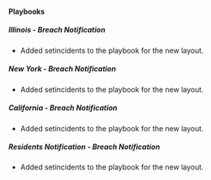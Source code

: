 
#### Playbooks
##### Illinois - Breach Notification
  - Added setincidents to the playbook for the new layout.
##### New York - Breach Notification
  - Added setincidents to the playbook for the new layout.
##### California - Breach Notification
  - Added setincidents to the playbook for the new layout.
##### Residents Notification - Breach Notification
  - Added setincidents to the playbook for the new layout.
